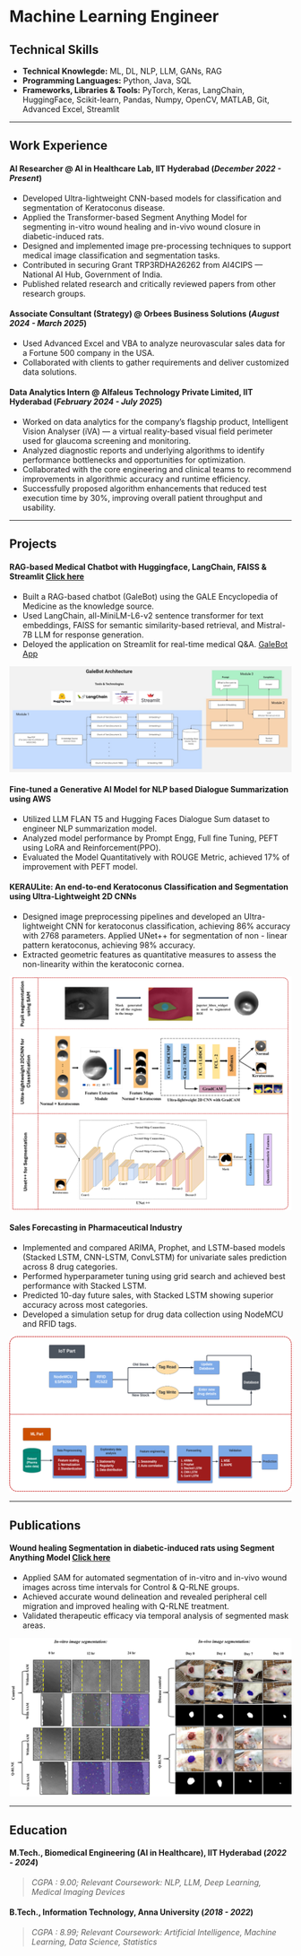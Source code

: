 # Machine Learning Engineer

## Technical Skills
- **Technical Knowlegde:** ML, DL, NLP, LLM, GANs, RAG
- **Programming Languages:**  Python, Java, SQL
- **Frameworks, Libraries & Tools:** PyTorch, Keras, LangChain, HuggingFace, Scikit-learn, Pandas, Numpy, OpenCV, MATLAB, Git, Advanced Excel, Streamlit

____________________________________________________________________________________________________________________________________________________________________

## Work Experience
#### **AI Researcher @ AI in Healthcare Lab, IIT Hyderabad** (_December 2022 - Present_)
- Developed Ultra-lightweight CNN-based models for classification and segmentation of Keratoconus disease.
- Applied the Transformer-based Segment Anything Model for segmenting in-vitro wound healing and in-vivo wound closure in diabetic-induced rats.
- Designed and implemented image pre-processing techniques to support medical image classification and segmentation tasks.
- Contributed in securing Grant TRP3RDHA26262 from AI4CIPS — National AI Hub, Government of India.
- Published related research and critically reviewed papers from other research groups.

#### **Associate Consultant (Strategy) @ Orbees Business Solutions** (_August 2024 - March 2025_)
- Used Advanced Excel and VBA to analyze neurovascular sales data for a Fortune 500 company in the USA.
- Collaborated with clients to gather requirements and deliver customized data solutions.

#### **Data Analytics Intern @ Alfaleus Technology Private Limited, IIT Hyderabad** (_February 2024 - July 2025_)
- Worked on data analytics for the company’s flagship product, Intelligent Vision Analyser (iVA) — a virtual reality-based visual field perimeter used for glaucoma screening and monitoring.
- Analyzed diagnostic reports and underlying algorithms to identify performance bottlenecks and opportunities for optimization.
- Collaborated with the core engineering and clinical teams to recommend improvements in algorithmic accuracy and runtime efficiency.
- Successfully proposed algorithm enhancements that reduced test execution time by 30%, improving overall patient throughput and usability.

____________________________________________________________________________________________________________________________________________________________________

## Projects

#### **RAG-based Medical Chatbot with Huggingface, LangChain, FAISS & Streamlit** [Click here](https://github.com/divyadarshini11/medical-bot)
- Built a RAG-based chatbot (GaleBot) using the GALE Encyclopedia of Medicine as the knowledge source.
- Used LangChain, all-MiniLM-L6-v2 sentence transformer for text embeddings, FAISS for semantic similarity-based retrieval, and Mistral-7B LLM for response generation.
- Deloyed the application on Streamlit for real-time medical Q&A. [GaleBot App](https://medical-bot-kosgq4nqutwueyeey6mlbj.streamlit.app/)

![GaleBot](assets/image/Flowchart.jpg)


#### **Fine-tuned a Generative AI Model for NLP based Dialogue Summarization using AWS**
- Utilized LLM FLAN T5 and Hugging Faces Dialogue Sum dataset to engineer NLP summarization model.
- Analyzed model performance by Prompt Engg, Full fine Tuning, PEFT using LoRA and Reinforcement(PPO).
- Evaluated the Model Quantitatively with ROUGE Metric, achieved 17% of improvement with PEFT model.

#### **KERAULite: An end-to-end Keratoconus Classification and Segmentation using Ultra-Lightweight 2D CNNs**
- Designed image preprocessing pipelines and developed an Ultra-lightweight CNN for keratoconus classification, achieving 86% accuracy with 2768 parameters. Applied UNet++ for segmentation of non - linear pattern keratoconus, achieving 98% accuracy.
- Extracted geometric features as quantitative measures to assess the non-linearity within the keratoconic cornea.


![KERAULite](assets/image/KERAULite_project.png)

#### **Sales Forecasting in Pharmaceutical Industry**
- Implemented and compared ARIMA, Prophet, and LSTM-based models (Stacked LSTM, CNN-LSTM, ConvLSTM) for univariate sales prediction across 8 drug categories.
- Performed hyperparameter tuning using grid search and achieved best performance with Stacked LSTM.
- Predicted 10-day future sales, with Stacked LSTM showing superior accuracy across most categories.
- Developed a simulation setup for drug data collection using NodeMCU and RFID tags.


![Sales Forecasting](assets/image/Sales_forecasting_project.png)

____________________________________________________________________________________________________________________________________________________________________

## Publications
#### **Wound healing Segmentation in diabetic-induced rats using Segment Anything Model** [Click here](https://advanced.onlinelibrary.wiley.com/doi/10.1002/adtp.202300345)
- Applied SAM for automated segmentation of in-vitro and in-vivo wound images across time intervals for Control & Q-RLNE groups.
- Achieved accurate wound delineation and revealed peripheral cell migration and improved healing with Q-RLNE treatment.
- Validated therapeutic efficacy via temporal analysis of segmented mask areas.


![SAM project](assets/image/AI%20based%20image%20segmentation%20image.pptx%20(2).png)

____________________________________________________________________________________________________________________________________________________________________

## Education
#### **M.Tech., Biomedical Engineering (AI in Healthcare), IIT Hyderabad** (_2022 - 2024_)
> _CGPA : 9.00; Relevant Coursework: NLP, LLM, Deep Learning, Medical Imaging Devices_

#### **B.Tech., Information Technology, Anna University** (_2018 - 2022_)
> _CGPA : 8.99; Relevant Coursework: Artificial Intelligence, Machine Learning, Data Science, Statistics_
